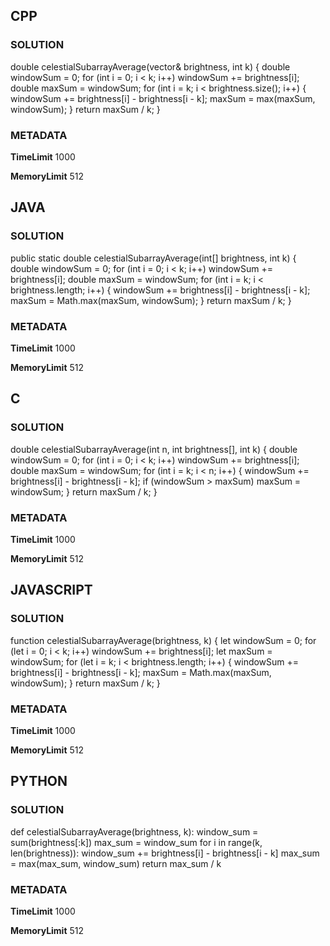 ## CPP

### SOLUTION

double celestialSubarrayAverage(vector<int>& brightness, int k) {
    double windowSum = 0;
    for (int i = 0; i < k; i++) windowSum += brightness[i];
    double maxSum = windowSum;
    for (int i = k; i < brightness.size(); i++) {
        windowSum += brightness[i] - brightness[i - k];
        maxSum = max(maxSum, windowSum);
    }
    return maxSum / k;
}

### METADATA

**TimeLimit**
1000

**MemoryLimit**
512


## JAVA

### SOLUTION

public static double celestialSubarrayAverage(int[] brightness, int k) {
    double windowSum = 0;
    for (int i = 0; i < k; i++) windowSum += brightness[i];
    double maxSum = windowSum;
    for (int i = k; i < brightness.length; i++) {
        windowSum += brightness[i] - brightness[i - k];
        maxSum = Math.max(maxSum, windowSum);
    }
    return maxSum / k;
}

### METADATA

**TimeLimit**
1000

**MemoryLimit**
512


## C

### SOLUTION

double celestialSubarrayAverage(int n, int brightness[], int k) {
    double windowSum = 0;
    for (int i = 0; i < k; i++) windowSum += brightness[i];
    double maxSum = windowSum;
    for (int i = k; i < n; i++) {
        windowSum += brightness[i] - brightness[i - k];
        if (windowSum > maxSum) maxSum = windowSum;
    }
    return maxSum / k;
}

### METADATA

**TimeLimit**
1000

**MemoryLimit**
512


## JAVASCRIPT

### SOLUTION

function celestialSubarrayAverage(brightness, k) {
  let windowSum = 0;
  for (let i = 0; i < k; i++) windowSum += brightness[i];
  let maxSum = windowSum;
  for (let i = k; i < brightness.length; i++) {
    windowSum += brightness[i] - brightness[i - k];
    maxSum = Math.max(maxSum, windowSum);
  }
  return maxSum / k;
}

### METADATA

**TimeLimit**
1000

**MemoryLimit**
512


## PYTHON

### SOLUTION

def celestialSubarrayAverage(brightness, k):
    window_sum = sum(brightness[:k])
    max_sum = window_sum
    for i in range(k, len(brightness)):
        window_sum += brightness[i] - brightness[i - k]
        max_sum = max(max_sum, window_sum)
    return max_sum / k

### METADATA

**TimeLimit**
1000

**MemoryLimit**
512
